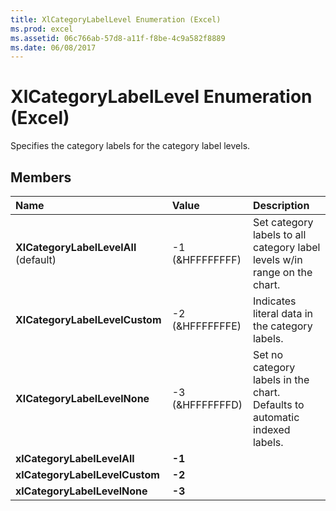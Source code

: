 ```yaml
---
title: XlCategoryLabelLevel Enumeration (Excel)
ms.prod: excel
ms.assetid: 06c766ab-57d8-a11f-f8be-4c9a582f8889
ms.date: 06/08/2017
---
```



# XlCategoryLabelLevel Enumeration (Excel)

Specifies the category labels for the category label levels.


## Members



|**Name**|**Value**|**Description**|
|:-----|:-----|:-----|
| **XlCategoryLabelLevelAll** (default)|-1 (&HFFFFFFFF)|Set category labels to all category label levels w/in range on the chart.|
| **XlCategoryLabelLevelCustom**|-2 (&HFFFFFFFE)|Indicates literal data in the category labels.|
| **XlCategoryLabelLevelNone**|-3 (&HFFFFFFFD)|Set no category labels in the chart. Defaults to automatic indexed labels.|
| **xlCategoryLabelLevelAll**| **-1**||
| **xlCategoryLabelLevelCustom**| **-2**||
| **xlCategoryLabelLevelNone**| **-3**||

